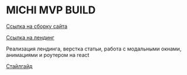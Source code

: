 # MICHI MVP BUILD

[Ссылка на сборку сайта](https://annezi.github.io/prod-3c/) 

[Ссылка на лендинг](https://annezi.github.io/prod-3c/#/landing)

Реализация лендинга, верстка статьи, работа с модальными окнами, анимациями и роутером на react

[Стайлгайд](https://annezi.github.io/prod-3c/#/styleguide)
